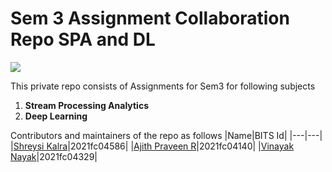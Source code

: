 # Sem 3 Assignment Collaboration Repo SPA and DL

![](https://camo.githubusercontent.com/12427491f36034bc75efff7d405c192646b3f0348d49c7c8275711525009529d/68747470733a2f2f692e706f7374696d672e63632f31583848375959742f424954532d4c6f676f2e706e67)

This private repo consists of Assignments for Sem3 for following subjects

1. **Stream Processing Analytics**
2. **Deep Learning**

Contributors and maintainers of the repo as follows
|Name|BITS Id|
|---|---|
|[Shreysi Kalra](https://github.com/shreyasi25)|2021fc04586|
|[Ajith Praveen R]()|2021fc04140|
|[Vinayak Nayak](https://github.com/ElisonSherton)|2021fc04329|